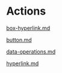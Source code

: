 # Actions

<!-- unsupported tag removed -->
[box-hyperlink.md](box-hyperlink.md)
<!-- unsupported tag removed -->

<!-- unsupported tag removed -->
[button.md](button.md)
<!-- unsupported tag removed -->

<!-- unsupported tag removed -->
[data-operations.md](data-operations.md)
<!-- unsupported tag removed -->

<!-- unsupported tag removed -->
[hyperlink.md](hyperlink.md)
<!-- unsupported tag removed -->
